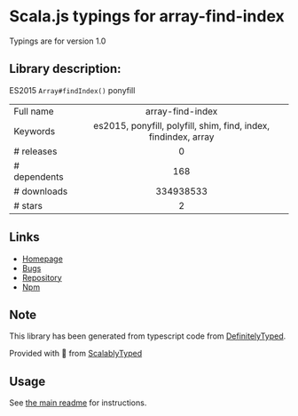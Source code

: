 
# Scala.js typings for array-find-index

Typings are for version 1.0

## Library description:
ES2015 `Array#findIndex()` ponyfill

|                    |                 |
| ------------------ | :-------------: |
| Full name          | array-find-index |
| Keywords           | es2015, ponyfill, polyfill, shim, find, index, findindex, array |
| # releases         | 0 |
| # dependents       | 168 |
| # downloads        | 334938533 |
| # stars            | 2 |

## Links
- [Homepage](https://github.com/sindresorhus/array-find-index#readme)
- [Bugs](https://github.com/sindresorhus/array-find-index/issues)
- [Repository](https://github.com/sindresorhus/array-find-index)
- [Npm](https://www.npmjs.com/package/array-find-index)
    


## Note
This library has been generated from typescript code from [DefinitelyTyped](https://definitelytyped.org).

Provided with :purple_heart: from [ScalablyTyped](https://github.com/oyvindberg/ScalablyTyped)

## Usage
See [the main readme](../../readme.md) for instructions.


